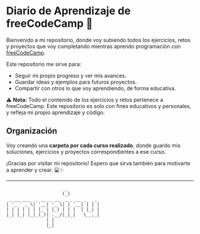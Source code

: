 # Diario de Aprendizaje de freeCodeCamp 🚀

Bienvenido a mi repositorio, donde voy subiendo todos los ejercicios, retos y proyectos que voy completando mientras aprendo programación con [freeCodeCamp](https://www.freecodecamp.org/).

Este repositorio me sirve para:

- Seguir mi propio progreso y ver mis avances.  
- Guardar ideas y ejemplos para futuros proyectos.  
- Compartir con otros lo que voy aprendiendo, de forma educativa.

⚠️ **Nota:** Todo el contenido de los ejercicios y retos pertenece a freeCodeCamp. Este repositorio es solo con fines educativos y personales, y refleja mi propio aprendizaje y código.

## Organización

Voy creando una **carpeta por cada curso realizado**, donde guardo mis soluciones, ejercicios y proyectos correspondientes a ese curso.



¡Gracias por visitar mi repositorio! Espero que sirva también para motivarte a aprender y crear. 💻✨

---

```
                      _            
                     (_)           
 _ __ ___  _ __ _ __  _ _ __ _   _ 
| '_ ` _ \| '__| '_ \| | '__| | | |
| | | | | | |_ | |_) | | |  | |_| |
|_| |_| |_|_(_)| .__/|_|_|   \__,_|
               | |                 
               |_|

